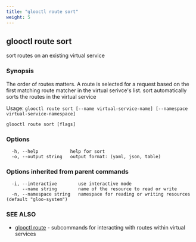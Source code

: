 ```yaml
---
title: "glooctl route sort"
weight: 5
---
```

## glooctl route sort

sort routes on an existing virtual service

### Synopsis

The order of routes matters. A route is selected for a request based on the first matching route matcher in the virtual serivce's list. sort automatically sorts the routes in the virtual service

Usage: `glooctl route sort [--name virtual-service-name] [--namespace virtual-service-namespace]`

```
glooctl route sort [flags]
```

### Options

```
  -h, --help            help for sort
  -o, --output string   output format: (yaml, json, table)
```

### Options inherited from parent commands

```
  -i, --interactive        use interactive mode
      --name string        name of the resource to read or write
  -n, --namespace string   namespace for reading or writing resources (default "gloo-system")
```

### SEE ALSO

* [glooctl route](../glooctl_route)	 - subcommands for interacting with routes within virtual services

